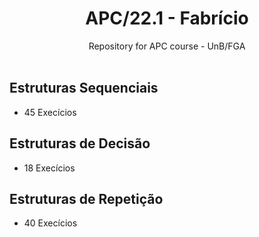 <div align="center">
<h1>APC/22.1 - Fabrício</h1>
Repository for APC course - UnB/FGA
</div>
<br>
<div>
<h2>Estruturas Sequenciais</h2>
<ul>
    <li>45 Execícios</li>
</ul>
<h2>Estruturas de Decisão</h2>
<ul>
    <li>18 Execícios</li>
</ul>
<h2>Estruturas de Repetição</h2>
<ul>
    <li>40 Execícios</li>
</ul>
</div>